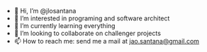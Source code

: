 - 👋 Hi, I’m @jlosantana
- 👀 I’m interested in programing and software architect
- 🌱 I’m currently learning everything
- 💞️ I’m looking to collaborate on challenger projects
- 📫 How to reach me: send me a mail at jao.santana@gmail.com

<!---
jlosantana/jlosantana is a ✨ special ✨ repository because its `README.md` (this file) appears on your GitHub profile.
You can click the Preview link to take a look at your changes.
--->
